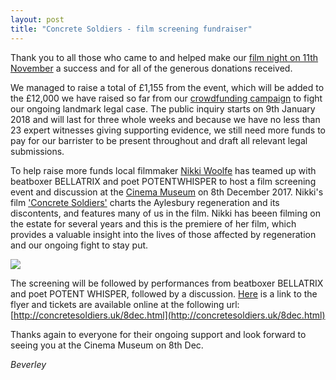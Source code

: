 ```yaml
---
layout: post
title: "Concrete Soldiers - film screening fundraiser"
---
```

Thank you to all those who came to and helped make our [film night on 11th November](http://ouraylesbury.org/page2/) a success and for all of the generous donations received.

We managed to raise a total of £1,155 from the event, which will be added to the £12,000 we have raised so far from our [crowdfunding campaign](https://www.gofundme.com/aylesbury-the-right-to-a-community-2uefgf2s) to fight our ongoing landmark legal case. The public inquiry starts on 9th January 2018 and will last for three whole weeks and because we have no less than 23 expert witnesses giving supporting evidence, we still need more funds to pay for our barrister to be present throughout and draft all relevant legal submissions.

To help raise more funds local filmmaker [Nikki Woolfe](http://www.woolfe.vision) has teamed up with beatboxer BELLATRIX and poet POTENTWHISPER to host a film screening event and discussion at the [Cinema Museum](http://www.cinemamuseum.org.uk/) on 8th December 2017. Nikki's film ['Concrete Soldiers'](http://concretesoldiers.co.uk) charts the Aylesbury regeneration and its discontents, and features many of us in the film. Nikki has beeen filming on the estate for several years and this is the premiere of her film, which provides a valuable insight into the lives of those affected by regeneration and our ongoing fight to stay put. 

![](http://concretesoldiers.uk/____impro/1/onewebmedia/CSposter1122x1654sml.jpg)

The screening will be followed by performances from beatboxer BELLATRIX and poet POTENT WHISPER, followed by a discussion. [Here](/img/concretesoldiers.pdf) is a link to the flyer and tickets are available online at the following url: [http://concretesoldiers.uk/8dec.html](http://concretesoldiers.uk/8dec.html)

Thanks again to everyone for their ongoing support and look forward to seeing you at the Cinema Museum on 8th Dec.

_Beverley_




